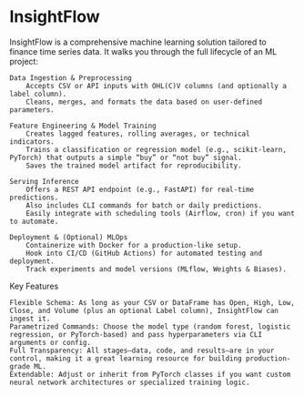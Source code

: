 # InsightFlow

InsightFlow is a comprehensive machine learning solution tailored to finance time series data. It walks you through the full lifecycle of an ML project:

    Data Ingestion & Preprocessing
        Accepts CSV or API inputs with OHL(C)V columns (and optionally a label column).
        Cleans, merges, and formats the data based on user-defined parameters.

    Feature Engineering & Model Training
        Creates lagged features, rolling averages, or technical indicators.
        Trains a classification or regression model (e.g., scikit-learn, PyTorch) that outputs a simple “buy” or “not buy” signal.
        Saves the trained model artifact for reproducibility.

    Serving Inference
        Offers a REST API endpoint (e.g., FastAPI) for real-time predictions.
        Also includes CLI commands for batch or daily predictions.
        Easily integrate with scheduling tools (Airflow, cron) if you want to automate.

    Deployment & (Optional) MLOps
        Containerize with Docker for a production-like setup.
        Hook into CI/CD (GitHub Actions) for automated testing and deployment.
        Track experiments and model versions (MLflow, Weights & Biases).

Key Features

    Flexible Schema: As long as your CSV or DataFrame has Open, High, Low, Close, and Volume (plus an optional Label column), InsightFlow can ingest it.
    Parametrized Commands: Choose the model type (random forest, logistic regression, or PyTorch-based) and pass hyperparameters via CLI arguments or config.
    Full Transparency: All stages—data, code, and results—are in your control, making it a great learning resource for building production-grade ML.
    Extendable: Adjust or inherit from PyTorch classes if you want custom neural network architectures or specialized training logic.
